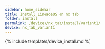```yaml
---
sidebar: home_sidebar
title: Install LineageOS on nx_tab
folder: install
permalink: /devices/nx_tab/install/variant1/
device: nx_tab_variant1
---
```

{% include templates/device_install.md %}
